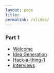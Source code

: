 ```yaml
---
layout: page
title:
permalink: /slides/
---
```



### Part 1
* [Welcome](00_welcome/)
* [Idea Generation](01_ideas/)
* [Hack-a-thing-1](02_hack-a-thing-1/)
* [Interviews](02_interviews/)


<!-- * [milestone intro](02_milestone_intro/) (nah)-->

<!--  idea pitches and paper sharing -->
<!-- * [Refining Ideas](04_user-personas) -->
<!-- * [Design](04_design) -->
<!-- * [Design Feedback](05_design_feedback) -->
<!-- * [GitHub Pull Requests](05_github-prs) -->
<!-- * [Code Review Intro](07_code_review/) -->



<!-- ### 98.02 19F -->
<!-- * [Welcome 19f](20_welcome/) -->

<!-- * [Code Review 2](22_code_review/) -->


<!-- ### Together -->
<!-- * [Sharing is Caring](30_sharing-is-caring/) -->
<!-- * [Teams, Teams, Teams](31_teamsteamsteams) -->
<!-- * [Feedback Session](33_feedback_session) -->




<!-- * [3/28 Welcome](00_welcome/) -->
<!-- * [3/28 Structure of the Internet](01_interwebs/) -->
<!-- * [3/30 HTML](02_html/) -->
<!-- * [3/30 Git](02_git/) -->
<!-- * [4/4 CSS](03_css/) -->
<!-- * [4/6 JS P1](04_js1) -->
<!-- * [4/11 JS P2](05_js2) -->
<!-- * [4/13 React and Review](06_react1) -->
<!-- * [4/18 More React](07_react  2) -->
<!-- * [4/20 Immutability, etc](08_immutable) -->
<!-- * [4/25 Routing Frontend](09_routing) -->
<!-- * [4/27 Redux](10_redux) -->
<!-- * [5/2 Pitches](11_pitches) -->
<!-- * [5/4 Databases](12_intro_to_databases) -->
<!-- * [5/9 Sessions & Auth](13_sessions_auth) -->
<!-- * [5/11 Catchup](14_catchup) -->
<!-- * [5/16 Websockets](15_websockets) -->
<!-- * [5/18 TBD]() -->
<!-- * [5/23 TBD]() -->
<!-- * [5/25 TBD]() -->
<!-- * [5/30 Wrapup](16_wrapup) -->
